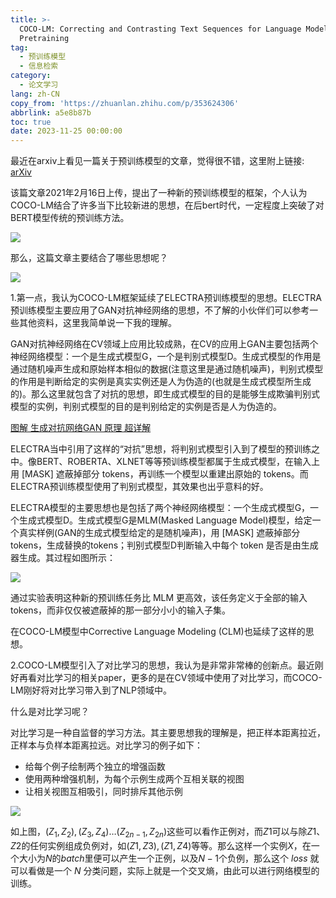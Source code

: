 ```yaml
---
title: >-
  COCO-LM: Correcting and Contrasting Text Sequences for Language Model
  Pretraining
tag:
  - 预训练模型
  - 信息检索
category:
  - 论文学习
lang: zh-CN
copy_from: 'https://zhuanlan.zhihu.com/p/353624306'
abbrlink: a5e8b87b
toc: true
date: 2023-11-25 00:00:00
---
```


最近在arxiv上看见一篇关于预训练模型的文章，觉得很不错，这里附上链接: [arXiv](https://arxiv.org/abs/2102.08473)

<!--more-->

该篇文章2021年2月16日上传，提出了一种新的预训练模型的框架，个人认为COCO-LM结合了许多当下比较新进的思想，在后bert时代，一定程度上突破了对BERT模型传统的预训练方法。

![](https://cdn.jsdelivr.net/gh/xhd0728/oss-github-picgo-repository/picgo/20231125154307.png)

那么，这篇文章主要结合了哪些思想呢？

![](https://cdn.jsdelivr.net/gh/xhd0728/oss-github-picgo-repository/picgo/20231125154409.png)

1.第一点，我认为COCO-LM框架延续了ELECTRA预训练模型的思想。ELECTRA预训练模型主要应用了GAN对抗神经网络的思想，不了解的小伙伴们可以参考一些其他资料，这里我简单说一下我的理解。

GAN对抗神经网络在CV领域上应用比较成熟，在CV的应用上GAN主要包括两个神经网络模型：一个是生成式模型G，一个是判别式模型D。生成式模型的作用是通过随机噪声生成和原始样本相似的数据(注意这里是通过随机噪声)，判别式模型的作用是判断给定的实例是真实实例还是人为伪造的(也就是生成式模型所生成的)。那么这里就包含了对抗的思想，即生成式模型的目的是能够生成欺骗判别式模型的实例，判别式模型的目的是判别给定的实例是否是人为伪造的。

[图解 生成对抗网络GAN 原理 超详解](https://blog.csdn.net/DFCED/article/details/105175097)

ELECTRA当中引用了这样的“对抗”思想，将判别式模型引入到了模型的预训练之中。像BERT、ROBERTA、XLNET等等预训练模型都属于生成式模型，在输入上用 [MASK] 遮蔽掉部分 tokens，再训练一个模型以重建出原始的 tokens。而ELECTRA预训练模型使用了判别式模型，其效果也出乎意料的好。

ELECTRA模型的主要思想也是包括了两个神经网络模型：一个生成式模型G，一个生成式模型D。生成式模型G是MLM(Masked Language Model)模型，给定一个真实样例(GAN的生成式模型给定的是随机噪声)，用 [MASK] 遮蔽掉部分 tokens，生成替换的tokens；判别式模型D判断输入中每个 token 是否是由生成器生成。其过程如图所示：

![](https://cdn.jsdelivr.net/gh/xhd0728/oss-github-picgo-repository/picgo/20231125154846.png)

通过实验表明这种新的预训练任务比 MLM 更高效，该任务定义于全部的输入 tokens，而非仅仅被遮蔽掉的那一部分小小的输入子集。

在COCO-LM模型中Corrective Language Modeling (CLM)也延续了这样的思想。

2.COCO-LM模型引入了对比学习的思想，我认为是非常非常棒的创新点。最近刚好再看对比学习的相关paper，更多的是在CV领域中使用了对比学习，而COCO-LM刚好将对比学习带入到了NLP领域中。

什么是对比学习呢？

对比学习是一种自监督的学习方法。其主要思想我的理解是，把正样本距离拉近，正样本与负样本距离拉远。对比学习的例子如下：

- 给每个例子绘制两个独立的增强函数
- 使用两种增强机制，为每个示例生成两个互相关联的视图
- 让相关视图互相吸引，同时排斥其他示例

![](https://cdn.jsdelivr.net/gh/xhd0728/oss-github-picgo-repository/picgo/20231125154953.png)

如上图，$(Z_1,Z_2),(Z_3,Z_4) \dots (Z_{2n-1},Z_{2n})$这些可以看作正例对，而$Z1$可以与除$Z1$、$Z2$的任何实例组成负例对，如$(Z1,Z3),(Z1,Z4)$等等。那么这样一个实例$X$，在一个大小为$N$的$batch$里便可以产生一个正例，以及$N-1$个负例，那么这个 $loss$ 就可以看做是一个 $N$ 分类问题，实际上就是一个交叉熵，由此可以进行网络模型的训练。